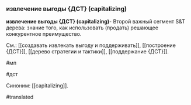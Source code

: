 ### извлечение выгоды {ДСТ} (capitalizing)

**извлечение выгоды {ДСТ} (capitalizing)**- Второй важный сегмент S&T дерева: знание того, как использовать (продать) решающее конкурентное преимущество.

См.: [[создавать извлекать выгоду и поддерживать]], [[построение {ДСТ}]], [[дерево стратегии и тактики]], [[поддержание {ДСТ}]].

#мп

#дст

Синоним: [[capitalizing]].

#translated
